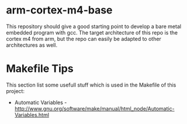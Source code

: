 # arm-cortex-m4-base
This repository should give a good starting point to develop a bare metal embedded program with gcc. 
The target architecture of this repo is the cortex m4 from arm, but the repo can easily be adapted to 
other architectures as well.


# Makefile Tips
This section list some usefull stuff which is used in the Makefile of this project:
* Automatic Variables - http://www.gnu.org/software/make/manual/html_node/Automatic-Variables.html